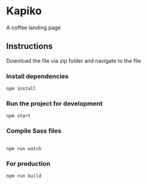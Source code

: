# Kapiko

A coffee landing page

## Instructions

Download the file via zip folder and navigate to the file

### Install dependencies

```
npm install

```

### Run the project for development

```
npm start

```

### Compile Sass files

```

npm run watch

```

### For production

```
npm run build

```
